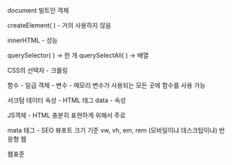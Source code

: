 document 빌트인 객체

createElement( ) - 거의 사용하지 않음 

innerHTML - 성능

querySelector( ) -> 한 개
querySelectAll( ) -> 배열

CSS의 선택자 - 크롤링

함수 - 일급 객체 - 변수 - 메모리
변수가 사용되는 모든 곳에 함수를 사용 가능

서크텀 데이터 속성 - HTML 태그 data - 속성

JS객체 - HTML 충분히 표현하게 위해서 주로

mata 태그 - SEO 
뷰포트 크기 기준 vw, vh, em, rem (모바일이냐 데스크탑이냐)
반응형 웹

웹표준

